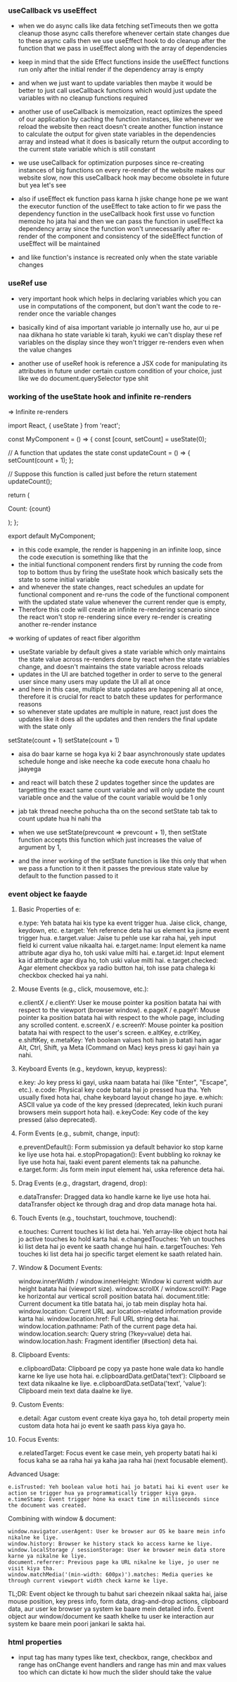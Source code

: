 ### useCallback vs useEffect
 - when we do async calls like data fetching setTimeouts then we gotta cleanup those async calls therefore whenever certain state changes due to these async calls then we use useEffect hook to do cleanup after the function that we pass in useEffect along with the array of dependencies

 - keep in mind that the side Effect functions inside the useEffect functions run only after the initial render if the dependency array is empty

 - and when we just want to update variables then maybe it would be better to just call useCallback functions which would just update the variables with no cleanup functions required

 - another use of useCallback is memoization, react optimizes the speed of our application by caching the function instances, like whenever we reload the website then react doesn't create another function instance to calculate the output for given state variables in the dependencies array and instead what it does is basically return the output according to the current state variable which is still constant

 - we use useCallback for optimization purposes since re-creating instances of big functions on every re-render of the website makes our website slow, now this useCallback hook may become obsolete in future but yea let's see

 - also if useEffect ek function pass karna h jiske change hone pe we want the executor function of the useEffect to take action to fir we pass the dependency function in the useCallback hook first usse vo function memoize ho jata hai and then we can pass the function in useEffect ka dependency array since the function won't unnecessarily after re-render of the component and consistency of the sideEffect function of useEffect will be maintained

 - and like function's instance is recreated only when the state variable changes


 ### useRef use 

 - very important hook which helps in declaring variables which you can use in computations of the component, but don't want the code to re-render once the variable changes
 
 - basically kind of aisa important variable jo internally use ho, aur ui pe naa dikhana ho state variable ki tarah, kyuki we can't display these ref variables on the display since they won't trigger re-renders even when the value changes

 - another use of useRef hook is reference a JSX code for manipulating its attributes in future under certain custom condition of your choice, just like we do document.querySelector type shit 

 ### working of the useState hook and infinite re-renders

 => Infinite re-renders

import React, { useState } from 'react';

const MyComponent = () => {
  const [count, setCount] = useState(0);

  // A function that updates the state
  const updateCount = () => {
    setCount(count + 1);
  };

  // Suppose this function is called just before the return statement
  updateCount();

  return (
    <div>
      <p>Count: {count}</p>
    </div>
  );
};

export default MyComponent;

- in this code example, the render is happening in an infinite loop, since the code execution is something like that the
- the initial functional component renders first by running the code from top to bottom thus by firing the useState hook which basically sets the state to some initial variable
- and whenever the state changes, react schedules an update for functional component and re-runs the code of the functional component with the updated state value whenever the current render que is empty, 
- Therefore this code will create an infinite re-rendering scenario since the react won't stop re-rendering since every re-render is creating another re-render instance

=> working of updates of react fiber algorithm 

- useState variable by default gives a state variable which only maintains the state value across re-renders done by react when the state variables change, and doesn't maintains the state variable across reloads
- updates in the UI are batched together in order to serve to the general user since many users may update the UI all at once 
- and here in this case, multiple state updates are happening all at once, therefore it is crucial for react to batch these updates for performance reasons
- so whenever state updates are multiple in nature, react just does the updates like it does all the updates and then renders the final update with the state only 


setState(count + 1)
setState(count + 1)

- aisa do baar karne se hoga kya ki 2 baar asynchronously state updates schedule honge and iske neeche ka code execute hona chaalu ho jaayega
- and react will batch these 2 updates together since the updates are targetting the exact same count variable and will only update the count variable once and the value of the count variable would be 1 only
- jab tak thread neeche pohucha tha on the second setState tab tak to count update hua hi nahi tha 

- when we use setState(prevcount => prevcount + 1), then setState function accepts this function which just increases the value of argument by 1,
- and the inner working of the setState function is like this only that when we pass a function to it then it passes the previous state value by default to the function passed to it 


### event object ke faayde 

1. Basic Properties of e:

    e.type: Yeh batata hai kis type ka event trigger hua. Jaise click, change, keydown, etc.
    e.target: Yeh reference deta hai us element ka jisme event trigger hua.
        e.target.value: Jaise tu pehle use kar raha hai, yeh input field ki current value nikaalta hai.
        e.target.name: Input element ka name attribute agar diya ho, toh uski value milti hai.
        e.target.id: Input element ka id attribute agar diya ho, toh uski value milti hai.
        e.target.checked: Agar element checkbox ya radio button hai, toh isse pata chalega ki checkbox checked hai ya nahi.

2. Mouse Events (e.g., click, mousemove, etc.):

    e.clientX / e.clientY: User ke mouse pointer ka position batata hai with respect to the viewport (browser window).
    e.pageX / e.pageY: Mouse pointer ka position batata hai with respect to the whole page, including any scrolled content.
    e.screenX / e.screenY: Mouse pointer ka position batata hai with respect to the user's screen.
    e.altKey, e.ctrlKey, e.shiftKey, e.metaKey: Yeh boolean values hoti hain jo batati hain agar Alt, Ctrl, Shift, ya Meta (Command on Mac) keys press ki gayi hain ya nahi.

3. Keyboard Events (e.g., keydown, keyup, keypress):

    e.key: Jo key press ki gayi, uska naam batata hai (like "Enter", "Escape", etc.).
    e.code: Physical key code batata hai jo pressed hua tha. Yeh usually fixed hota hai, chahe keyboard layout change ho jaye.
    e.which: ASCII value ya code of the key pressed (deprecated, lekin kuch purani browsers mein support hota hai).
    e.keyCode: Key code of the key pressed (also deprecated).

4. Form Events (e.g., submit, change, input):

    e.preventDefault(): Form submission ya default behavior ko stop karne ke liye use hota hai.
    e.stopPropagation(): Event bubbling ko roknay ke liye use hota hai, taaki event parent elements tak na pahunche.
    e.target.form: Jis form mein input element hai, uska reference deta hai.

5. Drag Events (e.g., dragstart, dragend, drop):

    e.dataTransfer: Dragged data ko handle karne ke liye use hota hai. dataTransfer object ke through drag and drop data manage hota hai.

6. Touch Events (e.g., touchstart, touchmove, touchend):

    e.touches: Current touches ki list deta hai. Yeh array-like object hota hai jo active touches ko hold karta hai.
    e.changedTouches: Yeh un touches ki list deta hai jo event ke saath change hui hain.
    e.targetTouches: Yeh touches ki list deta hai jo specific target element ke saath related hain.

7. Window & Document Events:

    window.innerWidth / window.innerHeight: Window ki current width aur height batata hai (viewport size).
    window.scrollX / window.scrollY: Page ke horizontal aur vertical scroll position batata hai.
    document.title: Current document ka title batata hai, jo tab mein display hota hai.
    window.location: Current URL aur location-related information provide karta hai.
        window.location.href: Full URL string deta hai.
        window.location.pathname: Path of the current page deta hai.
        window.location.search: Query string (?key=value) deta hai.
        window.location.hash: Fragment identifier (#section) deta hai.

8. Clipboard Events:

    e.clipboardData: Clipboard pe copy ya paste hone wale data ko handle karne ke liye use hota hai.
    e.clipboardData.getData('text'): Clipboard se text data nikaalne ke liye.
    e.clipboardData.setData('text', 'value'): Clipboard mein text data daalne ke liye.

9. Custom Events:

    e.detail: Agar custom event create kiya gaya ho, toh detail property mein custom data hota hai jo event ke saath pass kiya gaya ho.

10. Focus Events:

    e.relatedTarget: Focus event ke case mein, yeh property batati hai ki focus kaha se aa raha hai ya kaha jaa raha hai (next focusable element).

Advanced Usage:

    e.isTrusted: Yeh boolean value hoti hai jo batati hai ki event user ke action se trigger hua ya programmatically trigger kiya gaya.
    e.timeStamp: Event trigger hone ka exact time in milliseconds since the document was created.

Combining with window & document:

    window.navigator.userAgent: User ke browser aur OS ke baare mein info nikalne ke liye.
    window.history: Browser ke history stack ko access karne ke liye.
    window.localStorage / sessionStorage: User ke browser mein data store karne ya nikalne ke liye.
    document.referrer: Previous page ka URL nikalne ke liye, jo user ne visit kiya tha.
    window.matchMedia('(min-width: 600px)').matches: Media queries ke through current viewport width check karne ke liye.

TL;DR: Event object ke through tu bahut sari cheezein nikaal sakta hai, jaise mouse position, key press info, form data, drag-and-drop actions, clipboard data, aur user ke browser ya system ke baare mein detailed info. Event object aur window/document ke saath khelke tu user ke interaction aur system ke baare mein poori jankari le sakta hai.

### html properties

- input tag has many types like text, checkbox, range, checkbox and range has onChange event handlers and range has min and max values too which can dictate ki how much the slider should take the value
